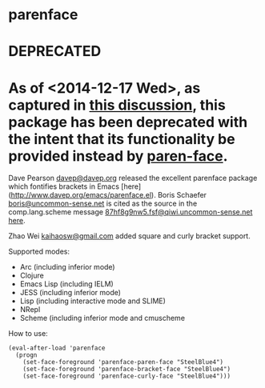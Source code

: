 parenface
=========
# DEPRECATED

As of <span class="timestamp-wrapper"><span class="timestamp">&lt;2014-12-17 Wed&gt;</span></span>, as captured in [this discussion](https://github.com/grettke/parenface/pull/8), this package **has been deprecated** with the intent that its functionality be provided instead by [paren-face](https://github.com/tarsius/paren-face).
=========
Dave Pearson <davep@davep.org> released the excellent parenface package which
fontifies brackets in Emacs [here] (http://www.davep.org/emacs/parenface.el).
Boris Schaefer <boris@uncommon-sense.net> is cited as the source in the
comp.lang.scheme message <87hf8g9nw5.fsf@qiwi.uncommon-sense.net>
[here](http://www.davep.org/emacs/).

Zhao Wei <kaihaosw@gmail.com> added square and curly bracket support.

Supported modes:

* Arc (including inferior mode)
* Clojure
* Emacs Lisp (including IELM)
* JESS (including inferior mode)
* Lisp (including interactive mode and SLIME)
* NRepl
* Scheme (including inferior mode and cmuscheme

How to use:

    (eval-after-load 'parenface
      (progn
        (set-face-foreground 'parenface-paren-face "SteelBlue4")
        (set-face-foreground 'parenface-bracket-face "SteelBlue4")
        (set-face-foreground 'parenface-curly-face "SteelBlue4")))
